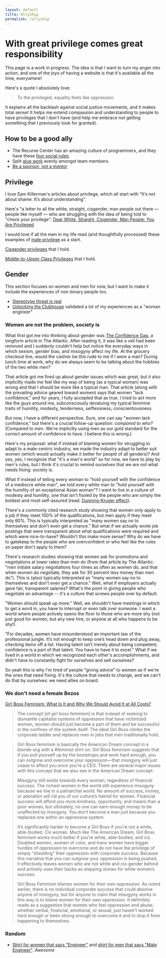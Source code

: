 ```yaml
---
layout: default
title: Allyship
permalink: /allyship
---
```


# With great privilege comes great responsibility

This page is a work in progress. The idea is that I want to turn my anger into action, and one of the joys of having a website is that it's available all the time, everywhere!

Here's a quote I absolutely love:

> To the privileged, equality feels like oppression.

It explains all the backlash against social justice movements, and it makes total sense! It helps me extend compassion and understanding to people to have privileges that I don't have (and help me embrace not getting something that I previously took for granted).

## How to be a good ally

- The Recurse Center has an amazing culture of programmers, and they have these [four social rules](https://www.recurse.com/social-rules).
- Split [glue work](https://www.noidea.dog/glue) evenly amongst team members.
- [Be a sponsor, not a mentor](https://larahogan.me/blog/what-sponsorship-looks-like/)

## Privilege

I love Sam Killerman's articles about privilege, which all start with "It’s not about shame. It’s about understanding".

Here's "a letter to all the white, straight, cisgender, man people out there — people like myself — who are struggling with the idea of being told to "check your privilege": [Dear White, Straight, Cisgender, Man People: You Are Privileged](https://www.itspronouncedmetrosexual.com/2014/05/dear-white-straight-cisgender-men-privilege/)

I would love if all the men in my life read (and thoughtfully processed) these examples of [male privilege](https://www.itspronouncedmetrosexual.com/2012/11/30-examples-of-male-privilege/) as a start.

[Cisgender privileges](https://www.itspronouncedmetrosexual.com/2011/11/list-of-cisgender-privileges/) that I hold.

[Middle-to-Upper Class Privileges](https://www.itspronouncedmetrosexual.com/2012/10/list-of-upperclass-privilege/) that I hold.

## Gender

This section focuses on women and men for now, but I want to make it include the experiences of non-binary people too.

- [Stereotype threat is real](https://mitadmissions.org/blogs/entry/picture-yourself-as-a-stereotypical-male/)
- [Unlocking the Clubhouse](https://drive.google.com/file/d/17WuN6UJ_G3c23cqTv3O6sevIaGAsBA-U/view?usp=sharing) validated a lot of my experiences as a "woman engineer"

### Women are not the problem, society is

What first got me into thinking about gender was [The Confidence Gap](https://www.theatlantic.com/magazine/archive/2014/05/the-confidence-gap/359815/), a longform article in The Atlantic. After reading it, it was like a veil had been removed and I suddenly couldn't help but notice the everyday ways in which sexism, gender bias, and misogyny affect my life. At the grocery checkout line, would the cashier be *this* rude to me if I were a man? During lunch time at work, why do we always seem to be talking about the hobbies of the two white men?

That article got me fired up about gender issues which was great, but it also implicitly made me feel like my way of being (as a typical woman) was wrong and that I should be more like a typical man. That article (along with the prevailing advice geared toward women) says that women "lack confidence," and for years, I fully accepted that as true. I tried to act more like the guys around me, subconsciously devaluing my typical feminine traits of humility, modesty, tenderness, selflessness, conscientiousness.

But now, I have a different perspective. Sure, one can say "women lack confidence," but there's a crucial follow-up question: *compared to who?* (Compared to *men*. We're implicitly using men as our gold standard for the correct amount of confidence to have. I believe this is wrong.)

Here's my proposal: what if instead of blaming women for struggling to adapt to a male-centric industry, we made the industry adapt to better suit women (which would actually make it better for people of all genders)? And yes, yes, I recognize that "it's a man's world" so for now, we have to play by men's rules, but I think it's crucial to remind ourselves that we are not what needs fixing: society is.

What if instead of telling every woman to "hold yourself with the confidence of a mediocre white man", we told every white man to "hold yourself with the humility of an exceptional Asian woman"? I want to live in a culture of modesty and humility, one that isn't fooled by the people who are simply the boldest and most self-assured (read: [Dunning-Kruger effect](https://en.wikipedia.org/wiki/Dunning%E2%80%93Kruger_effect?useskin=vector)).

There's a commonly cited research study showing that women only apply to a job if they meet 100% of the qualifications, but men apply if they meet only 60%. This is typically interpreted as "many women say no to themselves and don't even get a chance." But what if we actually wrote job postings that were transparent about what qualifications were required and which were nice-to-have? Wouldn't this make more sense? Why do we have to gatekeep to the people who are overconfident or who feel like the rules on paper don't apply to them?

There's research studies showing that women ask for promotions and negotiations at lower rates than men do (from that article by The Atlantic: "men initiate salary negotiations four times as often as women do, and that when women do negotiate, they ask for 30 percent less money than men do"). This is (also) typically interpreted as "many women say no to themselves and don't even get a chance." Well, what if employers actually gave fair, transparent salaries? What's the point in giving people who negotiate an advantage -- it's a culture that screws people over by default.

"Women should speak up more." Well, we shouldn't have meetings in which to get a word in, you have to interrupt or even talk over someone. I want a world where people actively opens the floor to those who are more shy (not just good for women, but any new hire, or anyone at all who happens to be shy!).

"For decades, women have misunderstood an important law of the professional jungle. It’s not enough to keep one’s head down and plug away, checking items off a list. Having talent isn’t merely about being competent; confidence is a part of that talent. You have to have it to excel." What if we lived in a world in which we recognized each other's accomplishments, and didn't have to constantly fight for ourselves and sell ourselves?

So yeah this is why I'm tired of people "giving advice" to women as if we're the ones that need fixing. It's the culture that needs to change, and we can't do that by ourselves: we need allies on board.

### We don't need a female Bezos

[Girl Boss Feminism: What Is It and Why We Should Avoid It at All Costs?](https://femonomic.com/girl-boss-feminism-what-is-it-and-why-we-should-avoid-it-at-all-costs/)

> The concept [of girl boss feminism] is that instead of seeking to dismantle capitalist systems of oppression that have victimized women, women should just become a part of them and be successful in the confines of the system itself. The ideal Girl Boss climbs the corporate ladder and replaces men in jobs that men traditionally hold.

> Girl Boss feminism is basically the American Dream concept in a blonde wig with a #feminist shirt on. Girl Boss feminism suggests that if you pull yourself up by the bootstraps and work hard enough, you can outgrow and overcome your oppression—that misogyny will just cease to affect you once you’re a CEO. There are several major issues with this concept that we also see in the American Dream concept.
>
> Misogyny still exists towards every woman, regardless of financial success. The richest women in the world still experience misogyny because we live in a patriarchal world. No amount of success, money, or adoration will rid you of our culture’s hatred for women. Financial success will afford you more kindness, opportunity, and means than a poor woman, but ultimately, no one can earn enough money to be unaffected by misogyny. You don’t become a man just because you replaced one within an oppressive system.
>
> It’s significantly harder to become a Girl Boss if you’re not a white, able-bodied, Cis woman. Much like The American Dream, Girl Boss feminism works much better if you’re white, able-bodied, and cis. Disabled women, women of color, and trans women have bigger hurdles of oppression to overcome and do not have the privilege of simply “shedding” their oppression with corporate success. Because this narrative that you can outgrow your oppression is being pushed, it effectively leaves women who are not white and cis-gender behind and actively uses their backs as stepping stones for white women’s success.
>
> Girl Boss Feminism blames women for their own oppression. As noted earlier, there is no individual corporate success that could absolve anyone of misogyny, but for anyone to claim that misogyny works in this way is to blame women for their own oppression. It definitely reads as a suggestion that women who feel oppression and abuse, whether verbal, financial, emotional, or sexual, just haven’t worked hard enough or been strong enough to overcome it and to stop it from happening to themselves.

### Random

- [Shirt for women that says "Engineer"](https://manwhohasitallshop.com/product/engineer-top/Black) and [shirt for men that says "Male Engineer"](https://manwhohasitallshop.com/product/male-engineer-t-shirt-5caa53d6e775b/). *Awesome*

